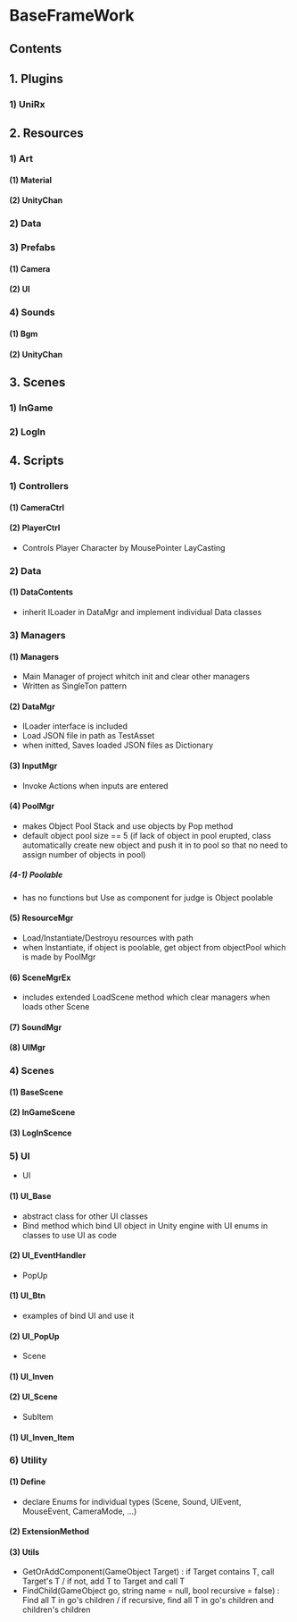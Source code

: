 BaseFrameWork
=============
Contents
--------
## 1. Plugins
### 1) UniRx   
## 2. Resources
### 1) Art   
#### (1) Material   
#### (2) UnityChan   
### 2) Data   
### 3) Prefabs   
#### (1) Camera   
#### (2) UI   
### 4) Sounds   
#### (1) Bgm   
#### (2) UnityChan   
## 3. Scenes
### 1) InGame
### 2) LogIn
## 4. Scripts
### 1) Controllers   
#### (1) CameraCtrl   
#### (2) PlayerCtrl   
   - Controls Player Character by MousePointer LayCasting   
### 2) Data   
#### (1) DataContents   
   - inherit ILoader in DataMgr and implement individual Data classes   
### 3) Managers   
#### (1) Managers   
   - Main Manager of project whitch init and clear other managers   
   - Written as SingleTon pattern   
#### (2) DataMgr
   - ILoader interface is included
   - Load JSON file in path as TestAsset
   - when initted, Saves loaded JSON files as Dictionary
#### (3) InputMgr   
   - Invoke Actions when inputs are entered   
#### (4) PoolMgr   
   - makes Object Pool Stack and use objects by Pop method
   - default object pool size == 5 (if lack of object in pool erupted, class automatically create new object and push it in to pool so that no need to assign number of objects in pool)
##### (4-1) Poolable
   - has no functions but Use as component for judge is Object poolable
#### (5) ResourceMgr   
   - Load/Instantiate/Destroyu resources with path   
   - when Instantiate, if object is poolable, get object from objectPool which is made by PoolMgr   
#### (6) SceneMgrEx   
   - includes extended LoadScene method which clear managers when loads other Scene
#### (7) SoundMgr   
#### (8) UIMgr   
### 4) Scenes   
#### (1) BaseScene   
#### (2) InGameScene      
#### (3) LogInScence      
### 5) UI   
* UI   
#### (1) UI_Base   
   - abstract class for other UI classes
   - Bind method which bind UI object in Unity engine with UI enums in classes to use UI as code
#### (2) UI_EventHandler   
* PopUp   
#### (1) UI_Btn   
   - examples of bind UI and use it
#### (2) UI_PopUp   
* Scene   
#### (1) UI_Inven   
#### (2) UI_Scene   
* SubItem   
#### (1) UI_Inven_Item    
### 6) Utility   
#### (1) Define   
   - declare Enums for individual types (Scene, Sound, UIEvent, MouseEvent, CameraMode, ...)   
#### (2) ExtensionMethod   
#### (3) Utils   
   - GetOrAddComponent<T>(GameObject Target) : if Target contains T, call Target's T / if not, add T to Target and call T
   - FindChild<T>(GameObject go, string name = null, bool recursive = false) : Find all T in go's children / if recursive, find all T in go's children and children's children
